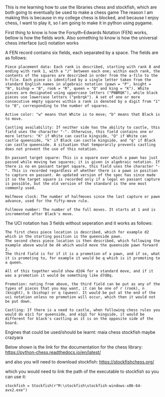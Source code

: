 This is me learning how to use the libraries chess and stockfish, which are both going to eventually be used to make a chess game
The reason I am making this is because in my college chess is blocked, and because I enjoy chess, I want to play it, so I am going to make it in python using pygame.


First thing to know is how the Forsyth–Edwards Notation (FEN) works, bellow is how the fields work.
Also something to know is how the universal chess interface (uci) notation works

A FEN record contains six fields, each separated by a space. The fields are as follows:

    Piece placement data: Each rank is described, starting with rank 8 and ending with rank 1, with a "/" between each one; within each rank, the contents of the squares are described in order from the a-file to the h-file. Each piece is identified by a single letter taken from the standard English names in algebraic notation (pawn = "P", knight = "N", bishop = "B", rook = "R", queen = "Q" and king = "K"). White pieces are designated using uppercase letters ("PNBRQK"), while black pieces use lowercase letters ("pnbrqk"). A set of one or more consecutive empty squares within a rank is denoted by a digit from "1" to "8", corresponding to the number of squares.
    
    Active color: "w" means that White is to move; "b" means that Black is to move.
    
    Castling availability: If neither side has the ability to castle, this field uses the character "-". Otherwise, this field contains one or more letters: "K" if White can castle kingside, "Q" if White can castle queenside, "k" if Black can castle kingside, and "q" if Black can castle queenside. A situation that temporarily prevents castling does not prevent the use of this notation.
    
    En passant target square: This is a square over which a pawn has just passed while moving two squares; it is given in algebraic notation. If there is no en passant target square, this field uses the character "-". This is recorded regardless of whether there is a pawn in position to capture en passant. An updated version of the spec has since made it so the target square is recorded only if a legal en passant capture is possible, but the old version of the standard is the one most commonly used.

    Halfmove clock: The number of halfmoves since the last capture or pawn advance, used for the fifty-move rule.
    
    Fullmove number: The number of the full moves. It starts at 1 and is incremented after Black's move.

The UCI notation has 3 fields without seperation and it works as follows:

    The first chess piece location is described, which for example d2 which in the starting position is the queenside pawn.
    The second chess piece location is then described, which following the example above would be d4 which would move the queenside pawn forward 2.
    The third field is for if it is a promotion of a pawn, and if so, what it is promoting to, for example it would be q which is it promoting to a queen.

    All of this together would show d2d4 for a standard move, and if it was a promotion it would be something like d7d8q.

    Promotion: noting from above, the third field can be put as any of the types of pieces that you may want, it can be one of r (rook), n (knight), b (bishop) or q (queen). It would be put at the end of the uci notation unless no promotion will occur, which then it would not be put down.

    Castling: If there is a need to castle, when following chess rules you would do e1c1 for queenside, and e1g1 for kingside, it would be different for black's castling as it is on the opposite side of the board.

    

Engines that could be used/should be learnt:
maia chess
stockfish
maybe crazyara

Below shown is the link for the documentation for the chess library:
https://python-chess.readthedocs.io/en/latest/

and also you will need to download stockfish:
https://stockfishchess.org/

which you would need to link the path of the executable to stockfish so you can use it:

```
stockfish = Stockfish(r"M:\stockfish\stockfish-windows-x86-64-avx2.exe")
```
